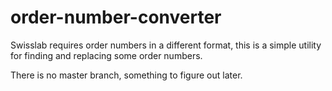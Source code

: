 # order-number-converter
Swisslab requires order numbers in a different format, this is a simple utility for finding and replacing some order numbers.

There is no master branch, something to figure out later.

